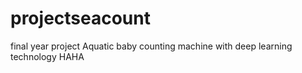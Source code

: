 # projectseacount
final year project 
Aquatic baby counting machine with deep learning technology
HAHA
